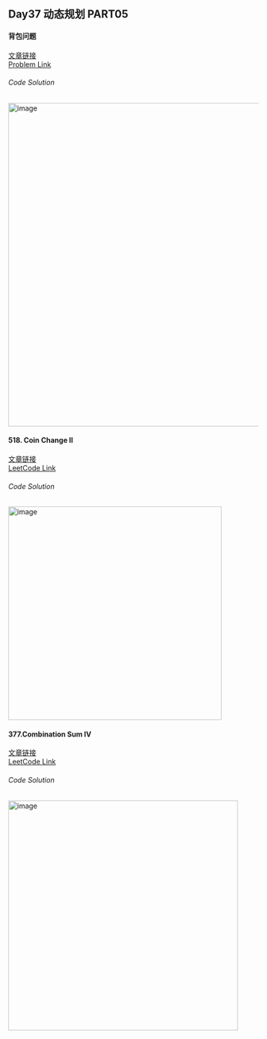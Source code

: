 ## Day37 动态规划 PART05  

#### 背包问题  
[文章链接](https://programmercarl.com/%E8%83%8C%E5%8C%85%E9%97%AE%E9%A2%98%E7%90%86%E8%AE%BA%E5%9F%BA%E7%A1%80%E5%AE%8C%E5%85%A8%E8%83%8C%E5%8C%85.html)  
[Problem Link](https://kamacoder.com/problempage.php?pid=1052)  

###### Code Solution  
<img width="650" alt="image" src="https://github.com/user-attachments/assets/87803be3-b73a-4ccf-9fc2-da40c86752d9" />

#### 518. Coin Change II  
[文章链接](https://programmercarl.com/0518.%E9%9B%B6%E9%92%B1%E5%85%91%E6%8D%A2II.html)  
[LeetCode Link](https://leetcode.com/problems/coin-change-ii/description/)  

###### Code Solution  
<img width="429" alt="image" src="https://github.com/user-attachments/assets/4d2bbcc0-045a-48f2-9e2e-6d18bb7df2fd" />

#### 377.Combination Sum IV  
[文章链接](https://programmercarl.com/0377.%E7%BB%84%E5%90%88%E6%80%BB%E5%92%8C%E2%85%A3.html)  
[LeetCode Link](https://leetcode.com/problems/combination-sum-iv/description/)  

###### Code Solution  
<img width="462" alt="image" src="https://github.com/user-attachments/assets/0b1b6021-bad4-4eff-acbf-0850e4d59ffb" />
